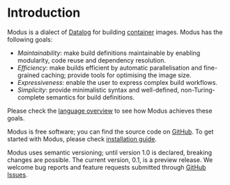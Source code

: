 # Introduction

Modus is a dialect of [Datalog](https://en.wikipedia.org/wiki/Datalog) for building [container](https://en.wikipedia.org/wiki/OS-level_virtualization) images. Modus has the following goals:

- _Maintainability_: make build definitions maintainable by enabling modularity, code reuse and dependency resolution.
- _Efficiency_: make builds efficient by automatic parallelisation and fine-grained caching; provide tools for optimising the image size.
- _Expressiveness_: enable the user to express complex build workflows.
- _Simplicity_: provide minimalistic syntax and well-defined, non-Turing-complete semantics for build definitions.

Please check the [language overview](./overview.md) to see how Modus achieves these goals.

Modus is free software; you can find the source code on [GitHub](https://github.com/modus-continens/modus). To get started with Modus, please check [installation guide](https://github.com/modus-continens/modus/blob/main/INSTALL.md). <!-- FIXME -->

Modus uses semantic versioning; until version 1.0 is declared, breaking changes are possible. The current version, 0.1, is a preview release. We welcome bug reports and feature requests submitted through [GitHub Issues](https://github.com/mechtaev/modus/issues).
